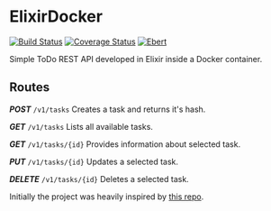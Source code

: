 # ElixirDocker

[![Build Status](https://travis-ci.org/AlexandruBurlacu/elixir_docker.png?branch=master)](https://travis-ci.org/AlexandruBurlacu/elixir_docker) [![Coverage Status](https://coveralls.io/repos/github/AlexandruBurlacu/elixir_docker/badge.svg?branch=master)](https://coveralls.io/github/AlexandruBurlacu/elixir_docker?branch=master) [![Ebert](https://ebertapp.io/github/AlexandruBurlacu/elixir_docker.svg)](https://ebertapp.io/github/AlexandruBurlacu/elixir_docker)

Simple ToDo REST API developed in Elixir inside a Docker container.

## Routes
***POST*** `/v1/tasks`
Creates a task and returns it's hash.

***GET*** `/v1/tasks`
Lists all available tasks.

***GET*** `/v1/tasks/{id}`
Provides information about selected task.

***PUT*** `/v1/tasks/{id}`
Updates a selected task.

***DELETE*** `/v1/tasks/{id}`
Deletes a selected task.

Initially the project was heavily inspired by [this repo](https://github.com/blackfist/tutorial_elixir_plug_ecto).
